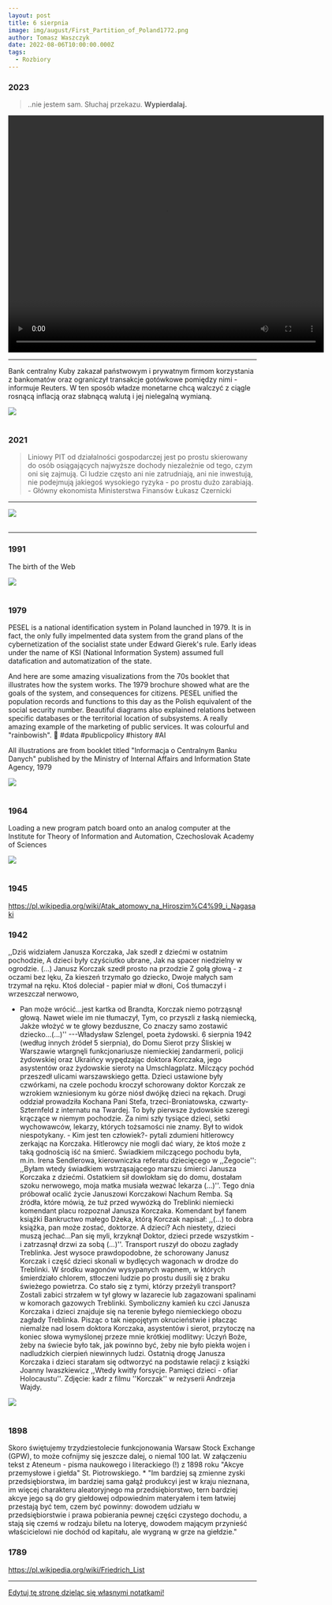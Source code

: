 ```yaml
---
layout: post
title: 6 sierpnia
image: img/august/First_Partition_of_Poland1772.png
author: Tomasz Waszczyk
date: 2022-08-06T10:00:00.000Z
tags:
  - Rozbiory
---
```


### 2023

> ..nie jestem sam. Słuchaj przekazu. **Wypierdalaj.**

<video width="640" height="480" controls>
<source src="./movies/august/typiary.mp4" type="video/mp4">
Your browser does not support the video tag.
</video>

---

Bank centralny Kuby zakazał państwowym i prywatnym firmom korzystania z bankomatów oraz ograniczył transakcje gotówkowe pomiędzy nimi - informuje Reuters. W ten sposób władze monetarne chcą walczyć z ciągle rosnącą inflacją oraz słabnącą walutą i jej nielegalną wymianą.

<img src="./img/august/kuba.webp"><br><br>

### 2021

> Liniowy PIT od działalności gospodarczej jest po prostu skierowany do osób osiągających najwyższe dochody niezależnie od tego, czym oni się zajmują. Ci ludzie często ani nie zatrudniają, ani nie inwestują, nie podejmują jakiegoś wysokiego ryzyka - po prostu dużo zarabiają. - Główny ekonomista Ministerstwa Finansów Łukasz Czernicki

---

<img src="./img/august/blaszczak.jpeg"><br><br>

---

### 1991

The birth of the Web

<img src="./img/august/World-Wide-Web-project-small.png"><br><br>

### 1979

PESEL is a national identification system in Poland launched in 1979. It is in fact, the only fully impelmented data system from the grand plans of the cybernetization of the socialist state under Edward Gierek's rule. Early ideas under the name of KSI (National Information System) assumed full datafication and automatization of the state.

And here are some amazing visualizations from the 70s booklet that illustrates how the system works. The 1979 brochure showed what are the goals of the system, and consequences for citizens. PESEL unified the population records and functions to this day as the Polish equivalent of the social security number. Beautiful diagrams also explained relations between specific databases or the territorial location of subsystems. A really amazing example of the marketing of public services. It was colourful and "rainbowish". 🌈 #data #publicpolicy #history #AI

All illustrations are from booklet titled "Informacja o Centralnym Banku Danych" published by the Ministry of Internal Affairs and Information State Agency, 1979

<img src="./img/august/pesel.jpeg"><br><br>

### 1964

Loading a new program patch board onto an analog computer at the Institute for Theory of Information and Automation, Czechoslovak Academy of Sciences

<img src="./img/august/analog.jpg"><br><br>

### 1945

https://pl.wikipedia.org/wiki/Atak_atomowy_na_Hiroszim%C4%99_i_Nagasaki

### 1942

,,Dziś widziałem Janusza Korczaka, 
Jak szedł z dziećmi w ostatnim pochodzie, 
A dzieci były czyściutko ubrane, 
Jak na spacer niedzielny w ogrodzie. (...) 
Janusz Korczak szedł prosto na przodzie
Z gołą głową - z oczami bez lęku, 
Za kieszeń trzymało go dziecko, 
Dwoje małych sam trzymał na ręku. 
Ktoś doleciał - papier miał w dłoni, 
Coś tłumaczył i wrzeszczał nerwowo, 
- Pan może wrócić...jest kartka od Brandta, 
Korczak niemo potrząsnął głową. 
Nawet wiele im nie tłumaczył, 
Tym, co przyszli z łaską niemiecką, 
Jakże włożyć w te głowy bezduszne, 
Co znaczy samo zostawić dziecko...(...)''
---Władysław Szlengel, poeta żydowski.
6 sierpnia 1942 (według innych źródeł 5 sierpnia), do Domu Sierot przy Śliskiej w Warszawie wtargnęli funkcjonariusze niemieckiej żandarmerii, policji żydowskiej oraz Ukraińcy wypędzając doktora Korczaka, jego asystentów oraz żydowskie sieroty na Umschlagplatz. Milczący pochód przeszedł ulicami warszawskiego getta. Dzieci ustawione były czwórkami, na czele pochodu kroczył schorowany doktor Korczak ze wzrokiem wzniesionym ku górze niósł dwójkę dzieci na rękach. Drugi oddział prowadziła Kochana Pani Stefa, trzeci-Broniatowska, czwarty-Szternfeld z internatu na Twardej. To były pierwsze żydowskie szeregi krączące w niemym pochodzie. Za nimi szły tysiące dzieci, setki wychowawców, lekarzy, których tożsamości nie znamy. Był to widok niespotykany. - Kim jest ten człowiek?- pytali zdumieni hitlerowcy zerkając na Korczaka. Hitlerowcy nie mogli dać wiary, że ktoś może z taką godnością iść na śmierć. Świadkiem milczącego pochodu była, m.in. Irena Sendlerowa, kierowniczka referatu dziecięcego w ,,Żegocie'': ,,Byłam wtedy świadkiem wstrząsającego marszu śmierci Janusza Korczaka z dziećmi. Ostatkiem sił dowlokłam się do domu, dostałam szoku nerwowego, moja matka musiała wezwać lekarza (...)''. Tego dnia próbował ocalić życie Januszowi Korczakowi Nachum Remba. Są źródła, które mówią, że tuż przed wywózką do Treblinki niemiecki komendant placu rozpoznał Janusza Korczaka. Komendant był fanem książki Bankructwo małego Dżeka, którą Korczak napisał: ,,(...) to dobra książka, pan może zostać, doktorze. A dzieci? Ach niestety, dzieci muszą jechać...Pan się myli, krzyknął Doktor, dzieci przede wszystkim - i zatrzasnął drzwi za sobą (...)''. Transport ruszył do obozu zagłady Treblinka. Jest wysoce prawdopodobne, że schorowany Janusz Korczak i część dzieci skonali w bydlęcych wagonach w drodze do Treblinki. W środku wagonów wysypanych wapnem, w których śmierdziało chlorem, stłoczeni ludzie po prostu dusili się z braku świeżego powietrza. Co stało się z tymi, którzy przeżyli transport? Zostali zabici strzałem w tył głowy w lazarecie lub zagazowani spalinami w komorach gazowych Treblinki.
Symboliczny kamień ku czci Janusza Korczaka i dzieci znajduje się na terenie byłego niemieckiego obozu zagłady Treblinka.
Pisząc o tak niepojętym okrucieństwie i płacząc niemalże nad losem doktora Korczaka, asystentów i sierot, przytoczę na koniec słowa wymyślonej przeze mnie krótkiej modlitwy: Uczyń Boże, żeby na świecie było tak, jak powinno być, żeby nie było piekła wojen i nadludzkich cierpień niewinnych ludzi.
Ostatnią drogę Janusza Korczaka i dzieci starałam się odtworzyć na podstawie relacji z książki Joanny Iwaszkiewicz ,,Wtedy kwitły forsycje. Pamięci dzieci - ofiar Holocaustu''.
Zdjęcie: kadr z filmu ''Korczak'' w reżyserii Andrzeja Wajdy.

<img src="./img/august/korczak.jpg"><br><br>

### 1898

Skoro świętujemy trzydziestolecie funkcjonowania Warsaw Stock Exchange (GPW), to może cofnijmy się jeszcze dalej, o niemal 100 lat. W załączeniu tekst z Ateneum - pisma naukowego i literackiego (!) z 1898 roku "Akcye przemysłowe i giełda" St. Piotrowskiego.
*
"Im bardziej są zmienne zyski przedsiębiorstwa, im bardziej sama gałąź produkcyi jest w kraju nieznana, im więcej charakteru aleatoryjnego ma przedsiębiorstwo, tern bardziej akcye jego są do gry giełdowej odpowiednim materyałem i tem łatwiej przestają być tem, czem być powinny: dowodem udziału w przedsiębiorstwie i prawa pobierania pewnej części czystego dochodu, a stają się czemś w rodzaju biletu na loteryę, dowodem mającym przynieść właścicielowi nie dochód od kapitału, ale wygraną w grze na giełdzie."

### 1789

https://pl.wikipedia.org/wiki/Friedrich_List

---

<a href="https://github.com/TomaszWaszczyk/historia.waszczyk.com/edit/master/src/content/august-6.md" target="_blank">Edytuj tę stronę dzieląc się własnymi notatkami!</a>
